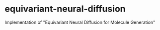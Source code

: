 # equivariant-neural-diffusion
Implementation of "Equivariant Neural Diffusion for Molecule Generation"
